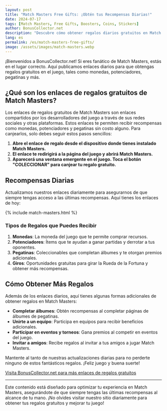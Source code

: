 ```yaml
---
layout: post
title: "Match Masters Free Gifts: ¡Obtén tus Recompensas Diarias!"
date: 2024-07-17
tags: [Match Masters, Free Gifts, Boosters, Coins, Stickers]
author: BonusCollector.net
description: "Descubre cómo obtener regalos diarios gratuitos en Match Masters, incluyendo monedas, potenciadores y más."
lang: es
permalink: /es/match-masters-free-gifts/
image: /assets/images/match-masters.webp
---
```


¡Bienvenidos a BonusCollector.net! Si eres fanático de Match Masters, estás en el lugar correcto. Aquí publicamos enlaces diarios para que obtengas regalos gratuitos en el juego, tales como monedas, potenciadores, pegatinas y más.

## ¿Qué son los enlaces de regalos gratuitos de Match Masters?

Los enlaces de regalos gratuitos de Match Masters son enlaces compartidos por los desarrolladores del juego a través de sus redes sociales y otras plataformas. Estos enlaces te permiten recibir recompensas como monedas, potenciadores y pegatinas sin costo alguno. Para canjearlos, solo debes seguir estos pasos sencillos:

1. **Abre el enlace de regalo desde el dispositivo donde tienes instalado Match Masters.**
2. **El enlace te redirigirá a la página del juego y abrirá Match Masters.**
3. **Aparecerá una ventana emergente en el juego. Toca el botón "COLECCIONAR" para canjear tu regalo gratuito.**

## Recompensas Diarias

Actualizamos nuestros enlaces diariamente para asegurarnos de que siempre tengas acceso a las últimas recompensas. Aquí tienes los enlaces de hoy:

{% include match-masters.html %}

### Tipos de Regalos que Puedes Recibir

1. **Monedas**: La moneda del juego que te permite comprar recursos.
2. **Potenciadores**: Ítems que te ayudan a ganar partidas y derrotar a tus oponentes.
3. **Pegatinas**: Coleccionables que completan álbumes y te otorgan premios adicionales.
4. **Giros**: Oportunidades gratuitas para girar la Rueda de la Fortuna y obtener más recompensas.

## Cómo Obtener Más Regalos

Además de los enlaces diarios, aquí tienes algunas formas adicionales de obtener regalos en Match Masters:

- **Completar álbumes**: Obtén recompensas al completar páginas de álbumes de pegatinas.
- **Unirte a un equipo**: Participa en equipos para recibir beneficios adicionales.
- **Participar en eventos y torneos**: Gana premios al competir en eventos del juego.
- **Invitar a amigos**: Recibe regalos al invitar a tus amigos a jugar Match Masters.

Mantente al tanto de nuestras actualizaciones diarias para no perderte ninguno de estos fantásticos regalos. ¡Feliz juego y buena suerte!

[Visita BonusCollector.net para más enlaces de regalos gratuitos](https://bonuscollector.net/es/)

---

Este contenido está diseñado para optimizar tu experiencia en Match Masters, asegurándote de que siempre tengas las últimas recompensas al alcance de tu mano. ¡No olvides visitar nuestro sitio diariamente para obtener tus regalos gratuitos y mejorar tu juego!